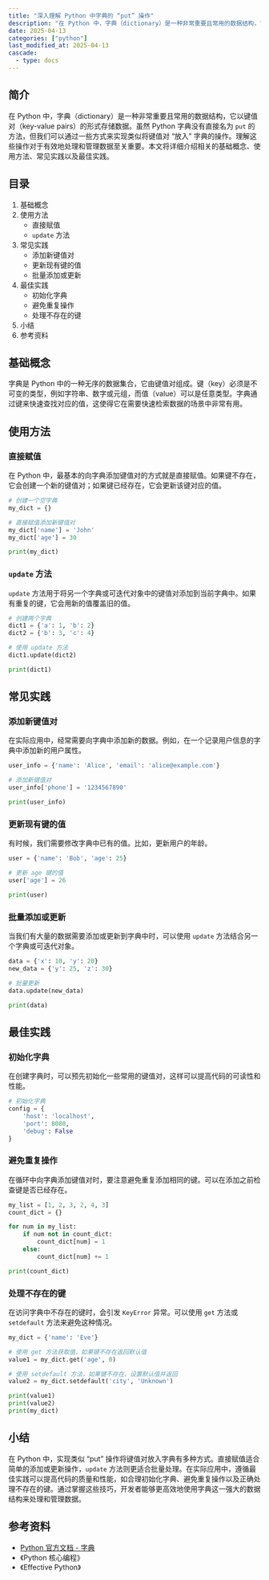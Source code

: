 ```yaml
---
title: "深入理解 Python 中字典的 “put” 操作"
description: "在 Python 中，字典（dictionary）是一种非常重要且常用的数据结构，它以键值对（key-value pairs）的形式存储数据。虽然 Python 字典没有直接名为 `put` 的方法，但我们可以通过一些方式来实现类似将键值对 “放入” 字典的操作。理解这些操作对于有效地处理和管理数据至关重要。本文将详细介绍相关的基础概念、使用方法、常见实践以及最佳实践。"
date: 2025-04-13
categories: ["python"]
last_modified_at: 2025-04-13
cascade:
  - type: docs
---
```



## 简介
在 Python 中，字典（dictionary）是一种非常重要且常用的数据结构，它以键值对（key-value pairs）的形式存储数据。虽然 Python 字典没有直接名为 `put` 的方法，但我们可以通过一些方式来实现类似将键值对 “放入” 字典的操作。理解这些操作对于有效地处理和管理数据至关重要。本文将详细介绍相关的基础概念、使用方法、常见实践以及最佳实践。

<!-- more -->
## 目录
1. 基础概念
2. 使用方法
    - 直接赋值
    - `update` 方法
3. 常见实践
    - 添加新键值对
    - 更新现有键的值
    - 批量添加或更新
4. 最佳实践
    - 初始化字典
    - 避免重复操作
    - 处理不存在的键
5. 小结
6. 参考资料

## 基础概念
字典是 Python 中的一种无序的数据集合，它由键值对组成。键（key）必须是不可变的类型，例如字符串、数字或元组，而值（value）可以是任意类型。字典通过键来快速查找对应的值，这使得它在需要快速检索数据的场景中非常有用。

## 使用方法

### 直接赋值
在 Python 中，最基本的向字典添加键值对的方式就是直接赋值。如果键不存在，它会创建一个新的键值对；如果键已经存在，它会更新该键对应的值。

```python
# 创建一个空字典
my_dict = {}

# 直接赋值添加新键值对
my_dict['name'] = 'John'
my_dict['age'] = 30

print(my_dict)
```

### `update` 方法
`update` 方法用于将另一个字典或可迭代对象中的键值对添加到当前字典中。如果有重复的键，它会用新的值覆盖旧的值。

```python
# 创建两个字典
dict1 = {'a': 1, 'b': 2}
dict2 = {'b': 3, 'c': 4}

# 使用 update 方法
dict1.update(dict2)

print(dict1)
```

## 常见实践

### 添加新键值对
在实际应用中，经常需要向字典中添加新的数据。例如，在一个记录用户信息的字典中添加新的用户属性。

```python
user_info = {'name': 'Alice', 'email': 'alice@example.com'}

# 添加新键值对
user_info['phone'] = '1234567890'

print(user_info)
```

### 更新现有键的值
有时候，我们需要修改字典中已有的值。比如，更新用户的年龄。

```python
user = {'name': 'Bob', 'age': 25}

# 更新 age 键的值
user['age'] = 26

print(user)
```

### 批量添加或更新
当我们有大量的数据需要添加或更新到字典中时，可以使用 `update` 方法结合另一个字典或可迭代对象。

```python
data = {'x': 10, 'y': 20}
new_data = {'y': 25, 'z': 30}

# 批量更新
data.update(new_data)

print(data)
```

## 最佳实践

### 初始化字典
在创建字典时，可以预先初始化一些常用的键值对，这样可以提高代码的可读性和性能。

```python
# 初始化字典
config = {
    'host': 'localhost',
    'port': 8080,
    'debug': False
}
```

### 避免重复操作
在循环中向字典添加键值对时，要注意避免重复添加相同的键。可以在添加之前检查键是否已经存在。

```python
my_list = [1, 2, 3, 2, 4, 3]
count_dict = {}

for num in my_list:
    if num not in count_dict:
        count_dict[num] = 1
    else:
        count_dict[num] += 1

print(count_dict)
```

### 处理不存在的键
在访问字典中不存在的键时，会引发 `KeyError` 异常。可以使用 `get` 方法或 `setdefault` 方法来避免这种情况。

```python
my_dict = {'name': 'Eve'}

# 使用 get 方法获取值，如果键不存在返回默认值
value1 = my_dict.get('age', 0)

# 使用 setdefault 方法，如果键不存在，设置默认值并返回
value2 = my_dict.setdefault('city', 'Unknown')

print(value1)
print(value2)
print(my_dict)
```

## 小结
在 Python 中，实现类似 “put” 操作将键值对放入字典有多种方式。直接赋值适合简单的添加或更新操作，`update` 方法则更适合批量处理。在实际应用中，遵循最佳实践可以提高代码的质量和性能，如合理初始化字典、避免重复操作以及正确处理不存在的键。通过掌握这些技巧，开发者能够更高效地使用字典这一强大的数据结构来处理和管理数据。

## 参考资料
- [Python 官方文档 - 字典](https://docs.python.org/3/tutorial/datastructures.html#dictionaries)
- 《Python 核心编程》
- 《Effective Python》